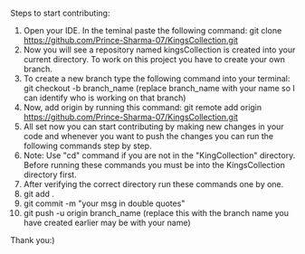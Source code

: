 Steps to start contributing: 

1. Open your IDE. In the teminal paste the following command: git clone https://github.com/Prince-Sharma-07/KingsCollection.git
2. Now you will see a repository named kingsCollection is created into your current directory. To work on this project you have to create your own branch.
3. To create a new branch type the following command into your terminal: git checkout -b branch_name (replace branch_name with your name so I can identify who is working on that branch)
4. Now, add origin by running this command: git remote add origin https://github.com/Prince-Sharma-07/KingsCollection.git
5. All set now you can start contributing by making new changes in your code and whenever you want to push the changes you can run the following commands step by step.
6. Note: Use "cd" command if you are not in the "KingCollection" directory. Before running these commands you must be into the KingsCollection directory first.
7. After verifying the correct directory run these commands one by one.
8. git add .
9. git commit -m "your msg in double quotes"
10. git push -u origin branch_name (replace this with the branch name you have created earlier may be with your name)
   
 Thank you:)

